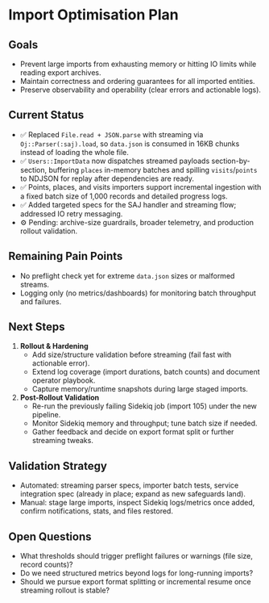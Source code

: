 # Import Optimisation Plan

## Goals
- Prevent large imports from exhausting memory or hitting IO limits while reading export archives.
- Maintain correctness and ordering guarantees for all imported entities.
- Preserve observability and operability (clear errors and actionable logs).

## Current Status
- ✅ Replaced `File.read + JSON.parse` with streaming via `Oj::Parser(:saj).load`, so `data.json` is consumed in 16KB chunks instead of loading the whole file.
- ✅ `Users::ImportData` now dispatches streamed payloads section-by-section, buffering `places` in-memory batches and spilling `visits`/`points` to NDJSON for replay after dependencies are ready.
- ✅ Points, places, and visits importers support incremental ingestion with a fixed batch size of 1,000 records and detailed progress logs.
- ✅ Added targeted specs for the SAJ handler and streaming flow; addressed IO retry messaging.
- ⚙️ Pending: archive-size guardrails, broader telemetry, and production rollout validation.

## Remaining Pain Points
- No preflight check yet for extreme `data.json` sizes or malformed streams.
- Logging only (no metrics/dashboards) for monitoring batch throughput and failures.

## Next Steps
1. **Rollout & Hardening**
   - Add size/structure validation before streaming (fail fast with actionable error).
   - Extend log coverage (import durations, batch counts) and document operator playbook.
   - Capture memory/runtime snapshots during large staged imports.
2. **Post-Rollout Validation**
   - Re-run the previously failing Sidekiq job (import 105) under the new pipeline.
   - Monitor Sidekiq memory and throughput; tune batch size if needed.
   - Gather feedback and decide on export format split or further streaming tweaks.

## Validation Strategy
- Automated: streaming parser specs, importer batch tests, service integration spec (already in place; expand as new safeguards land).
- Manual: stage large imports, inspect Sidekiq logs/metrics once added, confirm notifications, stats, and files restored.

## Open Questions
- What thresholds should trigger preflight failures or warnings (file size, record counts)?
- Do we need structured metrics beyond logs for long-running imports?
- Should we pursue export format splitting or incremental resume once streaming rollout is stable?
